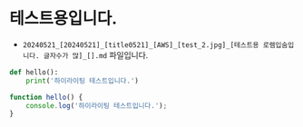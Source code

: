 
# 테스트용입니다.

* `20240521_[20240521]_[title0521]_[AWS]_[test_2.jpg]_[테스트용 로렘입숨입니다. 글자수가 많]_[].md` 파일입니다.

```python
def hello():
    print('하이라이팅 테스트입니다.')
```

```javascript
function hello() {
    console.log('하이라이팅 테스트입니다.');
}
```
